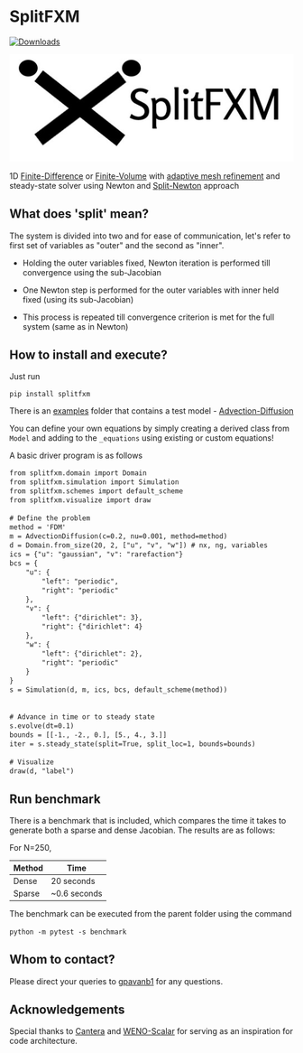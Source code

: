 # SplitFXM

[![Downloads](https://pepy.tech/badge/splitfxm)](https://pepy.tech/project/splitfxm)

![img](images/logo.jpg)

1D [Finite-Difference](https://en.wikipedia.org/wiki/Finite_difference_method) or [Finite-Volume](https://en.wikipedia.org/wiki/Finite_volume_method) with [adaptive mesh refinement](https://en.wikipedia.org/wiki/Adaptive_mesh_refinement) and steady-state solver using Newton and [Split-Newton](https://github.com/gpavanb1/SplitNewton) approach

## What does 'split' mean?

The system is divided into two and for ease of communication, let's refer to first set of variables as "outer" and the second as "inner".

* Holding the outer variables fixed, Newton iteration is performed till convergence using the sub-Jacobian

* One Newton step is performed for the outer variables with inner held fixed (using its sub-Jacobian)

* This process is repeated till convergence criterion is met for the full system (same as in Newton)

## How to install and execute?

Just run 
```
pip install splitfxm
```

There is an [examples](https://github.com/gpavanb1/SplitFXM/examples) folder that contains a test model - [Advection-Diffusion](https://en.wikipedia.org/wiki/Convection%E2%80%93diffusion_equation)

You can define your own equations by simply creating a derived class from `Model` and adding to the `_equations` using existing or custom equations!

A basic driver program is as follows
```
from splitfxm.domain import Domain
from splitfxm.simulation import Simulation
from splitfxm.schemes import default_scheme
from splitfxm.visualize import draw

# Define the problem
method = 'FDM'
m = AdvectionDiffusion(c=0.2, nu=0.001, method=method)
d = Domain.from_size(20, 2, ["u", "v", "w"]) # nx, ng, variables
ics = {"u": "gaussian", "v": "rarefaction"}
bcs = {
    "u": {
        "left": "periodic",
        "right": "periodic"
    },
    "v": {
        "left": {"dirichlet": 3},
        "right": {"dirichlet": 4}
    },
    "w": {
        "left": {"dirichlet": 2},
        "right": "periodic"
    }
}
s = Simulation(d, m, ics, bcs, default_scheme(method))


# Advance in time or to steady state
s.evolve(dt=0.1)
bounds = [[-1., -2., 0.], [5., 4., 3.]]
iter = s.steady_state(split=True, split_loc=1, bounds=bounds)

# Visualize
draw(d, "label")
```

## Run benchmark
There is a benchmark that is included, which compares the time it takes to generate both a sparse and dense Jacobian. The results are as follows:

For N=250, 

| Method    | Time       | 
|-----------|------------|
| Dense   |    20 seconds |
| Sparse |  ~0.6 seconds  |

The benchmark can be executed from the parent folder using the command

`python -m pytest -s benchmark`

## Whom to contact?

Please direct your queries to [gpavanb1](http://github.com/gpavanb1)
for any questions.

## Acknowledgements

Special thanks to [Cantera](https://github.com/Cantera/cantera) and [WENO-Scalar](https://github.com/comp-physics/WENO-scalar) for serving as an inspiration for code architecture.
